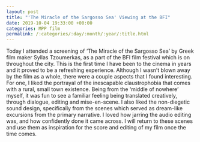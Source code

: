 ```yaml
---
layout: post
title: "'The Miracle of the Sargosso Sea' Viewing at the BFI"
date: 2019-10-04 19:33:00 +00:00
categories: MPP film
permalink: /:categories/:day/:month/:year/:title.html
---
```


Today I attended a screening of ‘The Miracle of the Sargosso Sea’ by Greek film maker Syllas Tzoumerkas, as a part of the BFI film festival which is on throughout the city. This is the first time I have been to the cinema in years and it proved to be a refreshing experience. Although I wasn’t blown away by the film as a whole, there were a couple aspects  that I found interesting. For one, I liked the portrayal of the inescapable claustrophobia that comes with a rural, small town existence. Being from the ‘middle of nowhere’ myself, it was fun to see a familiar feeling being translated creatively, through dialogue, editing and mise-en-scene. I also liked the non-diegetic sound design, specifically from the scenes which served as dream-like excursions from the primary narrative. I loved how jarring the audio editing was, and how confidently done it came across. I will return to these scenes and use them as inspiration for the score and editing of my film once the time comes.
